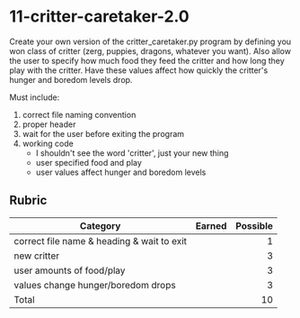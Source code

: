 # 11-critter-caretaker-2.0

Create your own version of the critter_caretaker.py program by defining you won class of critter (zerg, puppies, dragons, whatever you want). Also allow the user to specify how much food they feed the critter and how long they play with the critter. Have these values affect how quickly the critter's hunger and boredom levels drop.


Must include:<br>
1. correct file naming convention
2. proper header
3. wait for the user before exiting the program
4. working code
    * I shouldn't see the word 'critter', just your new thing
    * user specified food and play
    * user values affect hunger and boredom levels

## Rubric
Category | Earned | Possible
 ------ | :----: | ------:
correct file name & heading & wait to exit| |1
new critter| |3
user amounts of food/play| |3
values change hunger/boredom drops| |3
Total| |10
